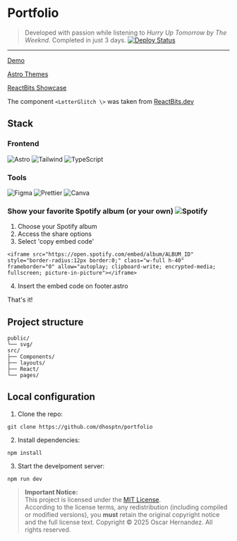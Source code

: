 # Portfolio
> Developed with passion while listening to _Hurry Up Tomorrow by The Weeknd_. Completed in just 3 days.
[![Deploy Status](https://img.shields.io/badge/Deploy-Vercel-black?style=flat&logo=vercel)](tu-url-deploy)

---

[Demo](https://ahmadridho.vercel.app/)

[Astro Themes](https://astro.build/themes/details/dark-minimal/)

[ReactBits Showcase](https://www.reactbits.dev/showcase) 

The component `<LetterGlitch \>` was taken from [ReactBits.dev](https://www.reactbits.dev/)

## **Stack**  
### **Frontend**  
![Astro](https://img.shields.io/badge/Astro-FF5D01?logo=astro&logoColor=white)
![Tailwind](https://img.shields.io/badge/Tailwind_CSS-38B2AC?logo=tailwind-css&logoColor=white)
![TypeScript](https://img.shields.io/badge/TypeScript-3178C6?logo=typescript&logoColor=white)

### **Tools**  
![Figma](https://img.shields.io/badge/Figma-F24E1E?logo=figma&logoColor=white)
![Prettier](https://img.shields.io/badge/Prettier-F7B93E?logo=prettier&logoColor=black)
![Canva](https://img.shields.io/badge/Canva-c900c3?logo=canva&logoColor=white)

### **Show your favorite Spotify album (or your own)** ![Spotify](https://img.shields.io/badge/Spotify-06cc1a?logo=spotify&logoColor=white)
1. Choose your Spotify album
2. Access the share options
3. Select 'copy embed code'
```
<iframe src="https://open.spotify.com/embed/album/ALBUM_ID" style="border-radius:12px border:0;" class="w-full h-40" frameborder="0" allow="autoplay; clipboard-write; encrypted-media; fullscreen; picture-in-picture"></iframe>
```
4. Insert the embed code on footer.astro

That's it!

## **Project structure**
```
public/
└── svg/
src/
├── Components/
├── layouts/
├── React/
└── pages/
```

## **Local configuration** 
1. Clone the repo:  
```
git clone https://github.com/dhosptn/portfolio
```
2. Install dependencies:
```  
npm install
```
3. Start the develpoment server:
```  
npm run dev
```

> **Important Notice:**  
> This project is licensed under the [MIT License](https://opensource.org/licenses/mit).  
> According to the license terms, any redistribution (including compiled or modified versions), you **must** retain the original copyright 
> notice and the full license text. Copyright © 2025 Oscar Hernandez. All rights reserved.
